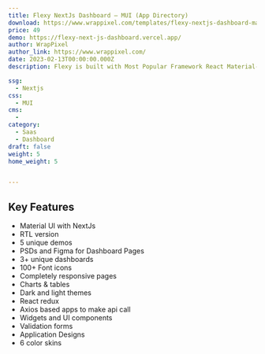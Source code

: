 ```yaml
---
title: Flexy NextJs Dashboard – MUI (App Directory)
download: https://www.wrappixel.com/templates/flexy-nextjs-dashboard-material-ui/?ref=317
price: 49
demo: https://flexy-next-js-dashboard.vercel.app/
author: WrapPixel
author_link: https://www.wrappixel.com/
date: 2023-02-13T00:00:00.000Z
description: Flexy is built with Most Popular Framework React Material-UI.

ssg:
  - Nextjs
css:
  - MUI
cms:
  - 
category:
  - Saas
  - Dashboard
draft: false
weight: 5
home_weight: 5


---
```


## Key Features

- Material UI with NextJs
- RTL version
- 5 unique demos
- PSDs and Figma for Dashboard Pages
- 3+ unique dashboards
- 100+ Font icons
- Completely responsive pages
- Charts & tables
- Dark and light themes
- React redux
- Axios based apps to make api call
- Widgets and UI components
- Validation forms
- Application Designs
- 6 color skins
